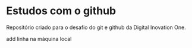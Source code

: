 # Estudos com o github

Repositório criado para o desafio do git e github da Digital Inovation One.

add linha na máquina local
